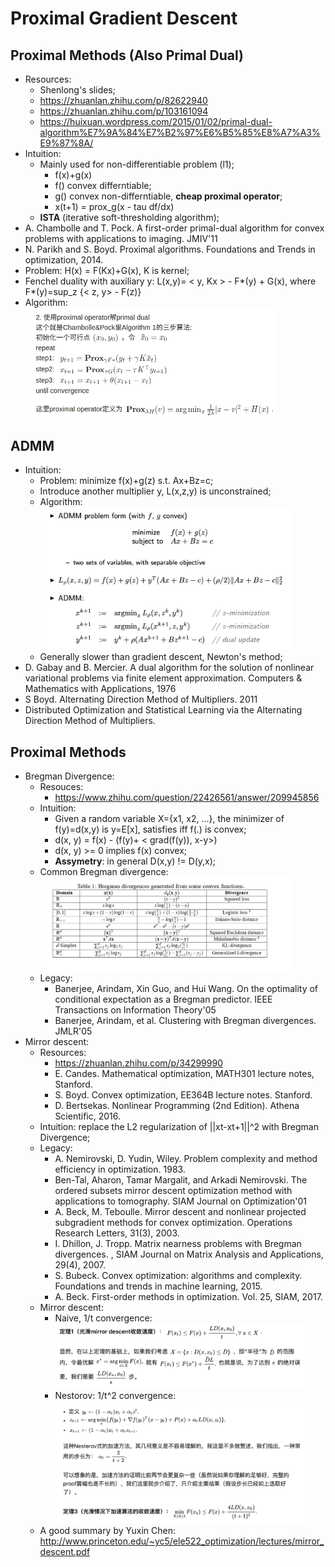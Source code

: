 # Proximal Gradient Descent

## Proximal Methods (Also Primal Dual)
- Resources:
	- Shenlong's slides;
	- https://zhuanlan.zhihu.com/p/82622940
	- https://zhuanlan.zhihu.com/p/103161094
	- https://huixuan.wordpress.com/2015/01/02/primal-dual-algorithm%E7%9A%84%E7%B2%97%E6%B5%85%E8%A7%A3%E9%87%8A/
- Intuition:
	- Mainly used for non-differentiable problem (l1);
		- f(x)+g(x)
		- f() convex differntiable;
		- g() convex non-differntiable, **cheap proximal operator**;
		- x(t+1) = prox_g(x - tau df/dx)
	- **ISTA** (iterative soft-thresholding algorithm);
- A. Chambolle and T. Pock. A first-order primal-dual algorithm for convex problems with applications to imaging. JMIV'11
- N. Parikh and S. Boyd. Proximal algorithms. Foundations and Trends in optimization, 2014.
- Problem: H(x) = F(Kx)+G(x), K is kernel;
- Fenchel duality with auxiliary y: L(x,y)= < y, Kx > - F\*(y) + G(x), where F\*(y)=sup_z {< z, y> - F(z)}
- Algorithm:\
	<img src="/Optimization/images/dual/primal-dual.png" alt="drawing" width="400"/>

## ADMM
- Intuition:
	- Problem: minimize f(x)+g(z) s.t. Ax+Bz=c;
	- Introduce another multiplier y, L(x,z,y) is unconstrained;
	- Algorithm:\
		<img src="/Optimization/images/dual/admm.png" alt="drawing" width="400"/>
	- Generally slower than gradient descent, Newton's method;
- D. Gabay and B. Mercier. A dual algorithm for the solution of nonlinear variational problems via finite element approximation. Computers & Mathematics with Applications, 1976
- S Boyd. Alternating Direction Method of Multipliers. 2011
- Distributed Optimization and Statistical Learning via the Alternating Direction Method of Multipliers. 

## Proximal Methods
- Bregman Divergence:
	- Resouces:
		- https://www.zhihu.com/question/22426561/answer/209945856
	- Intuition:
		- Given a random variable X={x1, x2, ...}, the minimizer of f(y)=d(x,y) is y=E[x], satisfies iff f(.) is convex;
		- d(x, y) = f(x) - (f(y)+ < grad(f(y)), x-y>)
		- d(x, y) >= 0 implies f(x) convex;
		- **Assymetry**: in general D(x,y) != D(y,x);
	- Common Bregman divergence:\
		<img src="/Optimization/images/distance/bregman.jpg" alt="drawing" width="400"/>
	- Legacy:
		- Banerjee, Arindam, Xin Guo, and Hui Wang. On the optimality of conditional expectation as a Bregman predictor. IEEE Transactions on Information Theory'05
		- Banerjee, Arindam, et al. Clustering with Bregman divergences. JMLR'05
- Mirror descent:
	- Resources:
		- https://zhuanlan.zhihu.com/p/34299990
		- E. Candes. Mathematical optimization, MATH301 lecture notes, Stanford.
		- S. Boyd. Convex optimization, EE364B lecture notes. Stanford.
		- D. Bertsekas. Nonlinear Programming (2nd Edition). Athena Scientific, 2016.
	- Intuition: replace the L2 regularization of ||xt-xt+1||^2 with Bregman Divergence;
	- Legacy:
		- A. Nemirovski, D. Yudin, Wiley. Problem complexity and method efficiency in optimization.  1983.
		- Ben-Tal, Aharon, Tamar Margalit, and Arkadi Nemirovski. The ordered subsets mirror descent optimization method with applications to tomography. SIAM Journal on Optimization'01
		- A. Beck, M. Teboulle. Mirror descent and nonlinear projected subgradient methods for convex optimization. Operations Research Letters, 31(3), 2003.
		- I. Dhillon, J. Tropp. Matrix nearness problems with Bregman divergences. , SIAM Journal on Matrix Analysis and Applications, 29(4), 2007.
		- S. Bubeck. Convex optimization: algorithms and complexity. Foundations and trends in machine learning, 2015.
		- A. Beck. First-order methods in optimization. Vol. 25, SIAM, 2017.
	- Mirror descent:
		- Naive, 1/t convergence:\
			<img src="/Optimization/images/distance/mirror-1.png" alt="drawing" width="400"/>
		- Nestorov: 1/t^2 convergence:\
			<img src="/Optimization/images/distance/mirror-2.png" alt="drawing" width="400"/>
	- A good summary by Yuxin Chen: http://www.princeton.edu/~yc5/ele522_optimization/lectures/mirror_descent.pdf